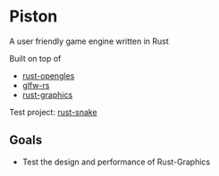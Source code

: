 Piston
======

A user friendly game engine written in Rust

Built on top of
* [rust-opengles](https://github.com/bvssvni/rust-opengles)
* [glfw-rs](https://github.com/bvssvni/glfw-rs)
* [rust-graphics](https://github.com/bvssvni/rust-graphics)

Test project: [rust-snake](https://github.com/bvssvni/rust-snake)

## Goals

* Test the design and performance of Rust-Graphics
